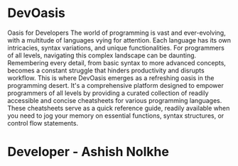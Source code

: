 # DevOasis
Oasis for Developers
The world of programming is vast and ever-evolving, with a multitude of languages 
vying for attention. Each language has its own intricacies, syntax variations, and 
unique functionalities. For programmers of all levels, navigating this complex 
landscape can be daunting. Remembering every detail, from basic syntax to more 
advanced concepts, becomes a constant struggle that hinders productivity and disrupts 
workflow. 
This is where DevOasis emerges as a refreshing oasis in the programming desert. It's 
a comprehensive platform designed to empower programmers of all levels by 
providing a curated collection of readily accessible and concise cheatsheets for various 
programming languages. These cheatsheets serve as a quick reference guide, readily 
available when you need to jog your memory on essential functions, syntax structures, 
or control flow statements.
# Developer - Ashish Nolkhe
